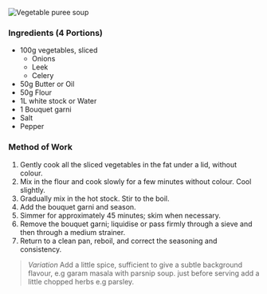 ![Vegetable puree soup](resource:assets/images/stocksoupssauces/vegetable_puree.png)

### **Ingredients (4 Portions)**
- 100g vegetables, sliced
   - Onions
   - Leek
   - Celery
- 50g Butter or Oil
- 50g Flour
- 1L white stock or Water
- 1 Bouquet garni
- Salt
- Pepper

### **Method of Work**
1. Gently cook all the sliced vegetables in the fat
under a lid, without colour.
2. Mix in the flour and cook slowly for a few minutes
without colour. Cool slightly.
3. Gradually mix in the hot stock. Stir to the boil.
4. Add the bouquet garni and season.
5. Simmer for approximately 45 minutes; skim when
necessary.
6. Remove the bouquet garni; liquidise or pass
firmly through a sieve and then through a medium
strainer.
7. Return to a clean pan, reboil, and correct the
seasoning and consistency.

> *Variation*
> Add a little spice, sufficient to give a subtle background flavour, e.g garam masala with parsnip soup.
> just before serving add a little chopped herbs e.g parsley.